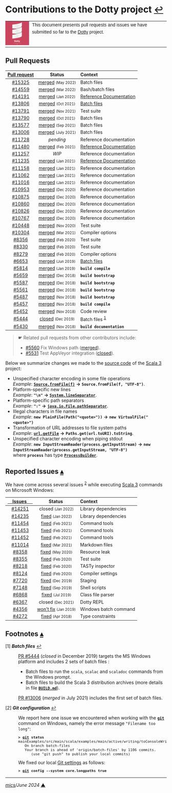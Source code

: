 # <span id="top">Contributions to the Dotty project</span> <span style="font-size:90%;">[↩](README.md#top)</span>

<table style="font-family:Helvetica,Arial;line-height:1.6;">
  <tr>
  <td style="border:0;padding:0 10px 0 0;min-width:60px;max-width:100px;">
    <a href="https://dotty.epfl.ch/" rel="external"><img style="border:0;width:80px;" src="docs/images/dotty.png" alt="Dotty project" /></a>
  </td>
  <td style="border:0;padding:0;vertical-align:text-top;">
    This document presents pull requests and issues we have submitted so far to the <a href="https://github.com/lampepfl/dotty/" rel="external">Dotty</a> project.<br/>&nbsp;
  </td>
  </tr>
</table>

## <span id="pull_requests">Pull Requests</span>

| [Pull&nbsp;request](https://github.com/lampepfl/dotty/pulls?q=is%3Apr+author%3Amichelou) | Status | Context |
| :------------------------: | :--------: | :--------- |
| [#15325][dotty_pull_15325] | [merged](https://github.com/lampepfl/dotty/commit/9caafb9f) <span style="font-size:80%;">(May 2022)</span> | Batch files |
| [#14559][dotty_pull_14559] | [merged](https://github.com/lampepfl/dotty/commit/d9b3271) <span style="font-size:80%;">(Mar 2022)</span>  | Bash/batch files |
| [#14191][dotty_pull_14191] | [merged](https://github.com/lampepfl/dotty/commit/c9c6de6) <span style="font-size:80%;">(Jan 2022)</span> | [Reference Documentation][scala3_reference] |
| [#13806][dotty_pull_13806] | [merged](https://github.com/lampepfl/dotty/commit/608344a) <span style="font-size:80%;">(Oct 2021)</span> | [Batch files][scala3_commands] |
| [#13791][dotty_pull_13791] | [merged](https://github.com/lampepfl/dotty/commit/8ee672c) <span style="font-size:80%;">(Nov 2021)</span> | Test suite |
| [#13790][dotty_pull_13790] | [merged](https://github.com/lampepfl/dotty/commit/78824ad) <span style="font-size:80%;">(Oct 2021)</span> | Batch files |
| [#13577][dotty_pull_13577] | [merged](https://github.com/lampepfl/dotty/commit/2b3f6da) <span style="font-size:80%;">(Sep 2021)</span> | Batch files |
| [#13006][dotty_pull_13006] | [merged](https://github.com/lampepfl/dotty/commit/158b332) <span style="font-size:80%;">(July 2021)</span> | Batch files |
| [#11728][dotty_pull_11728] | *pending* | Reference documentation |
| [#11480][dotty_pull_11480] | [merged](https://github.com/lampepfl/dotty/commit/5eb3258) <span style="font-size:80%;">(Feb 2021)</span> | [Reference Documentation][scala3_reference] |
| [#11257][dotty_pull_11257] | *WIP*  | Reference documentation |
| [#11235][dotty_pull_11235] | [merged](https://github.com/lampepfl/dotty/commit/8d3275c) <span style="font-size:80%;">(Jan 2021)</span> | [Reference Documentation][scala3_reference] |
| [#11158][dotty_pull_11158] | [merged](https://github.com/lampepfl/dotty/commit/bbfff61) <span style="font-size:80%;">(Jan 2021)</span> | Reference documentation |
| [#11062][dotty_pull_11062] | [merged](https://github.com/lampepfl/dotty/commit/0f1d350) <span style="font-size:80%;">(Jan 2021)</span> | Reference documentation |
| [#11016][dotty_pull_11016] | [merged](https://github.com/lampepfl/dotty/commit/437d02a) <span style="font-size:80%;">(Jan 2021)</span> | Reference documentation |
| [#10953][dotty_pull_10953] | [merged](https://github.com/lampepfl/dotty/commit/141bf9e) <span style="font-size:80%;">(Dec 2020)</span> | Reference documentation |
| [#10875][dotty_pull_10875] | [merged](https://github.com/lampepfl/dotty/commit/626d24a) <span style="font-size:80%;">(Dec 2020)</span> | Reference documentation |
| [#10860][dotty_pull_10860] | [merged](https://github.com/lampepfl/dotty/commit/0e4fe3c) <span style="font-size:80%;">(Dec 2020)</span> | Reference documentation |
| [#10826][dotty_pull_10826] | [merged](https://github.com/lampepfl/dotty/commit/bfb0b81) <span style="font-size:80%;">(Dec 2020)</span> | Reference documentation |
| [#10767][dotty_pull_10767] | [merged](https://github.com/lampepfl/dotty/commit/3a7a6ae) <span style="font-size:80%;">(Dec 2020)</span> | Reference documentation |
| [#10448][dotty_pull_10448] | [merged](https://github.com/lampepfl/dotty/commit/51db1b5) <span style="font-size:80%;">(Nov 2020)</span> | Test suite |
| [#10304][dotty_pull_10304] | [merged](https://github.com/lampepfl/dotty/commit/9531534) <span style="font-size:80%;">(Mar 2021)</span> | Compiler options |
| [#8356][dotty_pull_8356] | [merged](https://github.com/lampepfl/dotty/commit/f51bf1b701a17851224472849c131ce6de38e2a7) <span style="font-size:80%;">(Feb&nbsp;2020)</span> | Test suite |
| [#8330][dotty_pull_8330] | [merged](https://github.com/lampepfl/dotty/commit/5018a1285cf3d8c0f3a17f98f015589154b0fbbd) <span style="font-size:80%;">(Feb&nbsp;2020)</span> | Test suite |
| [#8279][dotty_pull_8279] | [merged](https://github.com/lampepfl/dotty/commit/a5f1dae68202ba67ef99c39f243970ebd3530a65) <span style="font-size:80%;">(Feb&nbsp;2020)</span> | Compiler options |
| [#6653][dotty_pull_6653] | [merged](https://github.com/lampepfl/dotty/commit/fe02bf4fdc14f648b5f42731e39448995963256c) <span style="font-size:80%;">(Jun 2019)</span> | [Batch files][scala3_commands] |
| [#5814](https://github.com/lampepfl/dotty/pull/5814) | [merged](https://github.com/lampepfl/dotty/commit/923fb06dc625e054e8b1833d4b7db49d369d91ad) <span style="font-size:80%;">(Jan 2019)</span> | **`build compile`** |
| [#5659](https://github.com/lampepfl/dotty/pull/5659) | [merged](https://github.com/lampepfl/dotty/commit/7b9ffbb56b2bd33efead1c0f38a71c057c31463e) <span style="font-size:80%;">(Dec 2018)</span> | **`build bootstrap`** |
| [#5587](https://github.com/lampepfl/dotty/pull/5587) | [merged](https://github.com/lampepfl/dotty/commit/172d6a0a1a3a4cbdb0a3ac4741b3f561d1221c40) <span style="font-size:80%;">(Dec 2018)</span> | **`build bootstrap`** |
| [#5561](https://github.com/lampepfl/dotty/pull/5561) | [merged](https://github.com/lampepfl/dotty/commit/24a2798f51e1cc01d476b9c00ac0e4b925acc8e5) <span style="font-size:80%;">(Dec 2018)</span> | **`build bootstrap`** |
| [#5487](https://github.com/lampepfl/dotty/pull/5487) | [merged](https://github.com/lampepfl/dotty/commit/052c3b1) <span style="font-size:80%;">(Nov 2018)</span> | **`build bootstrap`** |
| [#5457](https://github.com/lampepfl/dotty/pull/5457) | [merged](https://github.com/lampepfl/dotty/commit/eb175cb) <span style="font-size:80%;">(Nov 2018)</span> | **`build compile`** |
| [#5452](https://github.com/lampepfl/dotty/pull/5452) | [merged](https://github.com/lampepfl/dotty/commit/7e093b15ff2a927212c7f40aa36b71d0a28f81b5) <span style="font-size:80%;">(Nov&nbsp;2018)</span> | Code review |
| [#5444](https://github.com/lampepfl/dotty/pull/5444) | [closed](https://github.com/lampepfl/dotty/pull/5444#issuecomment-567178490) <span style="font-size:80%;">(Dec 2019)</span> | Batch files <sup id="anchor_01"><a href="#footnote_01">1</a></sup> |
| [#5430](https://github.com/lampepfl/dotty/pull/5430) | [merged](https://github.com/lampepfl/dotty/commit/81b30383800495c64f2c8cfd0979e69e504104bc) <span style="font-size:80%;">(Nov 2018)</span> | **`build documentation`** |

> **&#9755;** Related pull requests from other contributors include:<br/>
> <ul><li><a href="https://github.com/lampepfl/dotty/pull/5560">#5560</a> Fix Windows path (<a href="https://github.com/lampepfl/dotty/commit/67c86783ff48723ae96fedeb51c50db62f375042">merged</a>).</li>
> <li><a href="https://github.com/lampepfl/dotty/pull/5531">#5531</a> Test AppVeyor integration (<a href="https://github.com/lampepfl/dotty/pull/5531#issuecomment-446505630">closed</a>).</li></ul>

Below we summarize changes we made to the [source code](https://github.com/lampepfl/dotty/) of the [Scala 3][scala3_home] project:

- Unspecified character encoding in some file operations<br/>*Example*: [**`Source.fromFile(f)`**](https://www.scala-lang.org/api/2.12.7/scala/io/Source$.html) **&rarr;** **`Source.fromFile(f, "UTF-8")`**.
- Platform-specific new lines<br/>*Example*: **`"\n"`** **&rarr;** [**`System.lineSeparator`**](https://docs.oracle.com/javase/8/docs/api/java/lang/System.html#lineSeparator).
- Platform-specific path separators<br/>*Example*: **`":"`** **&rarr;** [**`java.io.File.pathSeparator`**](https://docs.oracle.com/javase/8/docs/api/java/io/File.html#pathSeparator).
- Illegal characters in file names<br/>*Example*: **`new PlainFile(Path("<quote>"))`** **&rarr;** **`new VirtualFile("<quote>")`**
- Transformation of URL addresses to file system paths<br/>*Example*: [**`url.getFile`**](https://docs.oracle.com/javase/8/docs/api/java/net/URL.html#getFile) **&rarr;** **`Paths.get(url.toURI).toString`**.
- Unspecified character encoding when piping stdout<br/>*Example*: **`new InputStreamReader(process.getInputStream)`** **&rarr;** **`new InputStreamReader(process.getInputStream, "UTF-8")`**<br/>where **`process`** has type [**`ProcessBuilder`**](https://docs.oracle.com/javase/8/docs/api/java/lang/ProcessBuilder.html).

## <span id="issues">Reported Issues</span> [**&#x25B4;**](#top)

We have come across several issues <sup id="anchor_02">[2](#footnote_02)</a></sup> while executing [Scala 3][scala3_home] commands on Microsoft Windows:

| [ &nbsp;&nbsp;&nbsp;&nbsp;Issues&nbsp;&nbsp;&nbsp;&nbsp;&nbsp; ](https://github.com/lampepfl/dotty/issues?q=is%3Aissue+author%3Amichelou) | &nbsp;&nbsp;Status&nbsp;&nbsp;&nbsp; | Context |
| :-------------------------: | :--------: | :--------- |
| [#14251][dotty_issue_14251] | closed  <span style="font-size:80%;">(Jan 2022)</span> | Library dependencies |
| [#14235][dotty_issue_14235] | [fixed][dotty_pull_14247] <span style="font-size:80%;">(Jan 2022)</span> | Library dependencies |
| [#11454][dotty_issue_11454] | [fixed][dotty_pull_11476] <span style="font-size:80%;">(Feb 2021)</span> | Command tools |
| [#11453][dotty_issue_11453] | [fixed][dotty_pull_11476] <span style="font-size:80%;">(Feb 2021)</span> | Command tools |
| [#11452][dotty_issue_11452] | [fixed][dotty_pull_11476] <span style="font-size:80%;">(Feb 2021)</span> | Command tools |
| [#11014][dotty_issue_11014] | [fixed][dotty_pull_11833] <span style="font-size:80%;">(Mar&nbsp;2021)</span> | Markdown files |
| [#8358][dotty_issue_8358] | [fixed][scala_pull_9013] <span style="font-size:80%;">(May&nbsp;2020)</span> | Resource leak |
| [#8355][dotty_issue_8355] | [fixed][dotty_pull_8356] <span style="font-size:80%;">(Feb 2020)</span> | Test suite |
| [#8218][dotty_issue_8218] | [fixed][dotty_pull_8224] <span style="font-size:80%;">(Feb 2020)</span> | TASTy inspector |
| [#8124][dotty_issue_8124] | [fixed][dotty_pull_8279] <span style="font-size:80%;">(Feb 2020)</span> | Compiler settings |
| [#7720][dotty_issue_7720] | [fixed][dotty_pull_7691] <span style="font-size:80%;">(Dec 2019)</span> | Staging |
| [#7148][dotty_issue_7146] | [fixed](https://github.com/dotty-staging/dotty/commit/2c529c6) <span style="font-size:80%;">(Sep 2019)</span> | Shell scripts |
| [#6868][dotty_issue_6868] | [fixed](https://github.com/lampepfl/dotty/commit/0ea949a) <span style="font-size:80%;">(Jul 2019)</span> | Class file parser |
| [#6367][dotty_issue_6367] | closed <span style="font-size:80%;">(Dec 2021)</span> | Dotty REPL |
| [#4356][dotty_issue_4356] | [won't fix](https://github.com/lampepfl/dotty/issues/4356#event-2098905156) <span style="font-size:80%;">(Jan 2019)</span> | Windows batch command |
| [#4272][dotty_issue_4272] | [fixed](https://github.com/lampepfl/dotty/commit/9723748) <span style="font-size:80%;">(Apr 2018)</span> | Type constraints|

## <span id="footnotes">Footnotes</span> [**&#x25B4;**](#top)

<span id="footnote_01">[1]</span> ***Batch files*** [↩](#anchor_01)

<dl><dd>
<a href="https://github.com/lampepfl/dotty/pull/5444">PR #5444</a> (<i>closed</i> in December 2019</i>) targets the MS Windows platform and includes 2 sets of batch files :
</p>
<ul>
  <li>Batch files to run the <code>scala</code>, <code>scalac</code> and <code>scaladoc</code> commands from the Windows prompt.</li>
  <li>Batch files to build the Scala 3 distribution archives (more details in file <a href="BUILD.md"><b><code>BUILD.md</code></b></a>).</li>
</ul>
</dd>
<dd>
<a href="https://github.com/lampepfl/dotty/pull/13006">PR #13006</a> (<i>merged</i> in July 2021) includes the first set of batch files.
</dd></dl>

<span id="footnote_02">[2]</span> ***Git configuration*** [↩](#anchor_02)

<dl><dd>
We report here one issue we encountered when working with the <a href="https://git-scm.com/docs/git-config"><b><code>git</code></b></a> command on Windows, namely the error message <code>"Filename too long"</code>:
</dd>
<dd>
<pre style="font-size:80%;">
<b>&gt; <a href="https://git-scm.com/docs/git">git</a> status</b>
mainExamples/src/main/scala/examples/main/active/writing/toConsoleWriting/info/reading/argumentAndResultMultiplier/FactorialOfArgumentMultipliedByResultMultiplierMain.scala: Filename too long
   On branch batch-files
   Your branch is ahead of 'origin/batch-files' by 1106 commits.
      (use "git push" to publish your local commits)
</pre>
</dd>
<dd>
We fixed our local <a href="https://git-scm.com/book/en/v2/Customizing-Git-Git-Configuration" rel="external">Git settings</a> as follows:
</dd>
<dd>
<pre style="font-size:80%;">
<b>&gt; <a href="https://git-scm.com/docs/git">git</a> config --system core.longpaths true</b>
</pre>
</dd></dl>

***

*[mics](https://lampwww.epfl.ch/~michelou/)/June 2024* [**&#9650;**](#top)
<span id="bottom">&nbsp;</span>

<!-- link refs -->

[scala3_home]: https://dotty.epfl.ch/
[dotty_issue_4272]: https://github.com/lampepfl/dotty/issues/4272
[dotty_issue_4356]: https://github.com/lampepfl/dotty/issues/4356
[dotty_issue_6367]: https://github.com/lampepfl/dotty/issues/6367
[dotty_issue_6868]: https://github.com/lampepfl/dotty/issues/6868
[dotty_issue_7146]: https://github.com/lampepfl/dotty/issues/7146
[dotty_issue_7720]: https://github.com/lampepfl/dotty/issues/7720
[dotty_issue_8124]: https://github.com/lampepfl/dotty/issues/8124
[dotty_issue_8218]: https://github.com/lampepfl/dotty/issues/8218
[dotty_issue_8355]: https://github.com/lampepfl/dotty/issues/8355
[dotty_issue_8358]: https://github.com/lampepfl/dotty/issues/8358
[dotty_issue_11014]: https://github.com/lampepfl/dotty/issues/11014
[dotty_issue_11452]: https://github.com/lampepfl/dotty/issues/11452 "Command line tools : option \"-version\""
[dotty_issue_11453]: https://github.com/lampepfl/dotty/issues/11453
[dotty_issue_11454]: https://github.com/lampepfl/dotty/issues/11454 "scaladoc tool : argument files (@-files)"
[dotty_issue_14235]: https://github.com/lampepfl/dotty/issues/14235
[dotty_issue_14251]: https://github.com/lampepfl/dotty/issues/14251
[dotty_pull_6653]: https://github.com/lampepfl/dotty/pull/6653
[dotty_pull_7691]: https://github.com/lampepfl/dotty/pull/7691
[dotty_pull_8224]: https://github.com/lampepfl/dotty/pull/8224
[dotty_pull_8279]: https://github.com/lampepfl/dotty/pull/8279
[dotty_pull_8330]: https://github.com/lampepfl/dotty/pull/8330
[dotty_pull_8356]: https://github.com/lampepfl/dotty/pull/8356
[dotty_pull_10304]: https://github.com/lampepfl/dotty/pull/10304
[dotty_pull_10448]: https://github.com/lampepfl/dotty/pull/10448
[dotty_pull_10767]: https://github.com/lampepfl/dotty/pull/10767
[dotty_pull_10826]: https://github.com/lampepfl/dotty/pull/10826
[dotty_pull_10860]: https://github.com/lampepfl/dotty/pull/10860
[dotty_pull_10875]: https://github.com/lampepfl/dotty/pull/10875
[dotty_pull_10953]: https://github.com/lampepfl/dotty/pull/10953
[dotty_pull_11016]: https://github.com/lampepfl/dotty/pull/11016
[dotty_pull_11062]: https://github.com/lampepfl/dotty/pull/11062
[dotty_pull_11158]: https://github.com/lampepfl/dotty/pull/11158
[dotty_pull_11235]: https://github.com/lampepfl/dotty/pull/11235
[dotty_pull_11257]: https://github.com/lampepfl/dotty/pull/11257
[dotty_pull_11476]: https://github.com/lampepfl/dotty/pull/11476
[dotty_pull_11480]: https://github.com/lampepfl/dotty/pull/11480 "more fixes in Markdown files"
[dotty_pull_11728]: https://github.com/lampepfl/dotty/pull/11728 "more fixes in Markdown files"
[dotty_pull_11833]: https://github.com/lampepfl/dotty/pull/11833 "add Wiki code blocks to Md syntax"
[dotty_pull_13006]: https://github.com/lampepfl/dotty/pull/13006 "Fix for issue #12551"
[dotty_pull_13577]: https://github.com/lampepfl/dotty/pull/13577 "batch files support installation path containing spaces"
[dotty_pull_13790]: https://github.com/lampepfl/dotty/pull/13790
[dotty_pull_13791]: https://github.com/lampepfl/dotty/pull/13791
[dotty_pull_13806]: https://github.com/lampepfl/dotty/pull/13806
[dotty_pull_14191]: https://github.com/lampepfl/dotty/pull/14191
[dotty_pull_14247]: https://github.com/lampepfl/dotty/pull/14247
[dotty_pull_14559]: https://github.com/lampepfl/dotty/pull/14559 "Fix function classpathArgs()"
[dotty_pull_15325]: https://github.com/lampepfl/dotty/pull/15325 
[scala_pull_9013]: https://github.com/scala/scala/pull/9013 "Close Source.fromFile"
[scala3_commands]: https://github.com/lampepfl/dotty/tree/master/dist/bin "Batch files"
[scala3_reference]: https://docs.scala-lang.org/scala3/reference/overview.html "Scala 3 Reference"
